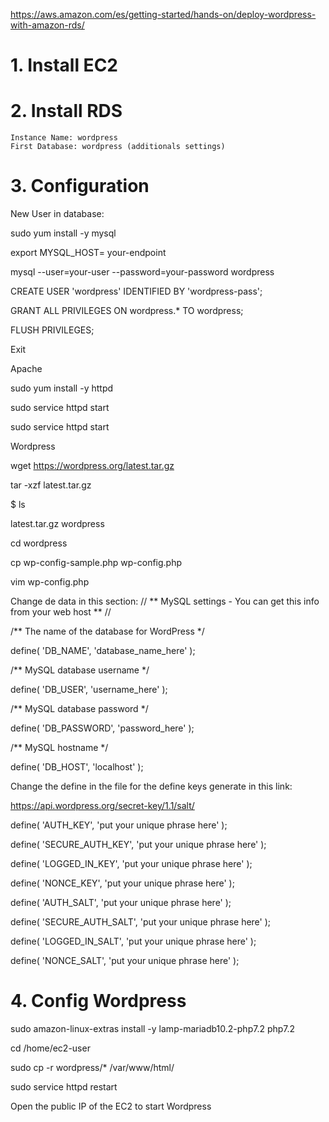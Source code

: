 https://aws.amazon.com/es/getting-started/hands-on/deploy-wordpress-with-amazon-rds/

# 1. Install EC2

# 2. Install RDS
	Instance Name: wordpress
	First Database: wordpress (additionals settings)

# 3. Configuration 

New User in database: 

sudo yum install -y mysql

export MYSQL_HOST= your-endpoint
	
mysql --user=your-user --password=your-password wordpress
	
CREATE USER 'wordpress' IDENTIFIED BY 'wordpress-pass';
	
GRANT ALL PRIVILEGES ON wordpress.* TO wordpress;
	
FLUSH PRIVILEGES;
	
Exit
	
	
Apache
	
sudo yum install -y httpd
	
sudo service httpd start
	
sudo service httpd start

Wordpress
	
wget https://wordpress.org/latest.tar.gz
	
tar -xzf latest.tar.gz
	
$ ls
	
latest.tar.gz  wordpress
	
cd wordpress
	
cp wp-config-sample.php wp-config.php
	
vim wp-config.php

	
	
Change de data in this section:
// ** MySQL settings - You can get this info from your web host ** //
	
/** The name of the database for WordPress */
	
define( 'DB_NAME', 'database_name_here' );

/** MySQL database username */
	
define( 'DB_USER', 'username_here' );

/** MySQL database password */
	
define( 'DB_PASSWORD', 'password_here' );

/** MySQL hostname */
	
define( 'DB_HOST', 'localhost' );




Change the define in the file for the define keys generate in this link:
	
https://api.wordpress.org/secret-key/1.1/salt/


define( 'AUTH_KEY',         'put your unique phrase here' );
	
define( 'SECURE_AUTH_KEY',  'put your unique phrase here' );
	
define( 'LOGGED_IN_KEY',    'put your unique phrase here' );
	
define( 'NONCE_KEY',        'put your unique phrase here' );
	
define( 'AUTH_SALT',        'put your unique phrase here' );
	
define( 'SECURE_AUTH_SALT', 'put your unique phrase here' );
	
define( 'LOGGED_IN_SALT',   'put your unique phrase here' );
	
define( 'NONCE_SALT',       'put your unique phrase here' );

# 4. Config Wordpress
	
sudo amazon-linux-extras install -y lamp-mariadb10.2-php7.2 php7.2
	
cd /home/ec2-user
	
sudo cp -r wordpress/* /var/www/html/
	
sudo service httpd restart
	
Open the public IP of the EC2 to start Wordpress
	
